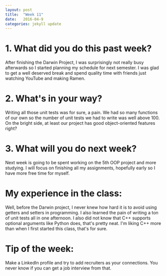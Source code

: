 ```yaml
---
layout: post
title:  "Week 11"
date:   2016-04-9
categories: jekyll update
---
```


# 1. What did you do this past week?
After finishing the Darwin Project, I was surprisingly not really busy afterwards so I started planning my schedule for next semester. I was glad to get a well deserved break and spend quality time with friends just watching YouTube and making Ramen.

# 2. What's in your way?
Writing all those unit tests was for sure, a pain. We had so many functions of our own so the number of unit tests we had to write was well above 100. On the bright side, at least our project has good object-oriented features right?

# 3. What will you do next week?
Next week is going to be spent working on the 5th OOP project and more studying. I will focus on finishing all my assignments, hopefully early so I have more free time for myself.

# My experience in the class:
Well, before the Darwin project, I never knew how hard it is to avoid using getters and setters in programming. I also learned the pain of writing a ton of unit tests all in one afternoon. I also did not know that C++ supports optional arguments like Python does, that's pretty neat. I'm liking C++ more than when I first started this class, that's for sure.

# Tip of the week:
Make a LinkedIn profile and try to add recruiters as your connections. You never know if you can get a job interview from that.